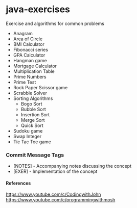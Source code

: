 # java-exercises
Exercise and algorithms for common problems

* Anagram
* Area of Circle
* BMI Calculator
* Fibonacci series
* GPA Calculator
* Hangman game
* Mortgage Calculator
* Multiplication Table
* Prime Numbers
* Prime Test
* Rock Paper Scissor game
* Scrabble Solver
* Sorting Algorithms
  * Bogo Sort
  * Bubble Sort
  * Insertion Sort
  * Merge Sort
  * Quick Sort
* Sudoku game  
* Swap Integer
* Tic Tac Toe game

### Commit Message Tags
* [NOTES] - Accompanying notes discussing the concept
* [EXER] - Implementation of the concept

#### References
https://www.youtube.com/c/CodingwithJohn
https://www.youtube.com/c/programmingwithmosh
